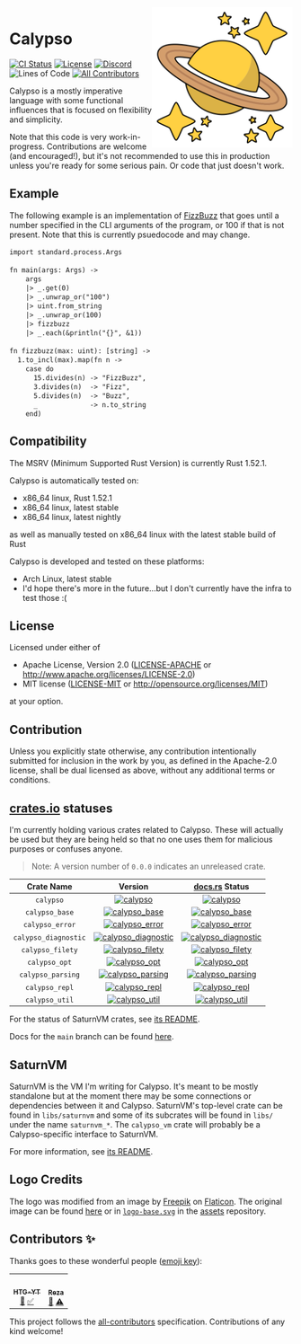 <img src="https://raw.githubusercontent.com/calypso-lang/assets/main/logo/logo.png" alt="Calypso logo" width="250" align="right"/>

# Calypso

[![CI Status][b3]][l3] [![License][b4]][l4] [![Discord](https://img.shields.io/discord/822290196057948171?style=flat-square&color=blue)](https://discord.gg/26X6ChQQcG) ![Lines of Code][b2] <!-- ALL-CONTRIBUTORS-BADGE:START - Do not remove or modify this section -->
[![All Contributors](https://img.shields.io/badge/all_contributors-2-blue.svg?style=flat-square)](#contributors-)
<!-- ALL-CONTRIBUTORS-BADGE:END -->

Calypso is a mostly imperative language with some functional influences that is focused on flexibility and simplicity.

Note that this code is very work-in-progress. Contributions are welcome (and encouraged!), but it's not recommended to use this in production unless you're ready for some serious pain. Or code that just doesn't work.

## Example

The following example is an implementation of [FizzBuzz](https://en.wikipedia.org/wiki/Fizz_buzz) that goes until a number specified in the CLI arguments of the program, or 100 if that is not present. Note that this is currently psuedocode and may change.


```zig
import standard.process.Args

fn main(args: Args) ->
    args
    |> _.get(0)
    |> _.unwrap_or("100")
    |> uint.from_string
    |> _.unwrap_or(100)
    |> fizzbuzz
    |> _.each(&println("{}", &1))

fn fizzbuzz(max: uint): [string] ->
  1.to_incl(max).map(fn n ->
    case do
      15.divides(n) -> "FizzBuzz",
      3.divides(n)  -> "Fizz",
      5.divides(n)  -> "Buzz",
      _             -> n.to_string
    end)
```

## Compatibility

The MSRV (Minimum Supported Rust Version) is currently Rust 1.52.1.

Calypso is automatically tested on:
- x86_64 linux, Rust 1.52.1
- x86_64 linux, latest stable
- x86_64 linux, latest nightly

as well as manually tested on x86_64 linux with the latest stable build of Rust

Calypso is developed and tested on these platforms:
- Arch Linux, latest stable
- I'd hope there's more in the future...but I don't currently have the infra to test those :(

## License

Licensed under either of

 * Apache License, Version 2.0
   ([LICENSE-APACHE](LICENSE-APACHE) or http://www.apache.org/licenses/LICENSE-2.0)
 * MIT license
   ([LICENSE-MIT](LICENSE-MIT) or http://opensource.org/licenses/MIT)

at your option.

## Contribution

Unless you explicitly state otherwise, any contribution intentionally submitted
for inclusion in the work by you, as defined in the Apache-2.0 license, shall be
dual licensed as above, without any additional terms or conditions.

## [crates.io][crates.io] statuses

I'm currently holding various crates related to Calypso. These will actually be used but they are being held so that no one uses them for malicious purposes or confuses anyone.

> Note: A version number of `0.0.0` indicates an unreleased crate.

| Crate Name             | Version                                | [docs.rs][docs.rs] Status                  |
|:----------------------:|:--------------------------------------:|:------------------------------------------:|
| `calypso`              | [![calypso][bcio1]][lcio1]             | [![calypso][bdrs1]][ldrs1]                 |
| `calypso_base`         | [![calypso_base][bcio2]][lcio2]        | [![calypso_base][bdrs2]][ldrs2]            |
| `calypso_error`        | [![calypso_error][bcio9]][lcio9]       | [![calypso_error][bdrs9]][ldrs9]           |
| `calypso_diagnostic`   | [![calypso_diagnostic][bcio3]][lcio3]  | [![calypso_diagnostic][bdrs3]][ldrs3]      |
| `calypso_filety`       | [![calypso_filety][bcio7]][lcio7]      | [![calypso_filety][bdrs7]][ldrs7]          |
| `calypso_opt`          | [![calypso_opt][bcio8]][lcio8]         | [![calypso_opt][bdrs8]][ldrs8]             |
| `calypso_parsing`      | [![calypso_parsing][bcio4]][lcio4]     | [![calypso_parsing][bdrs4]][ldrs4]         |
| `calypso_repl`         | [![calypso_repl][bcio5]][lcio5]        | [![calypso_repl][bdrs5]][ldrs5]            |
| `calypso_util`         | [![calypso_util][bcio6]][lcio6]        | [![calypso_util][bdrs6]][ldrs6]            |

For the status of SaturnVM crates, see [its README](libs/saturnvm/README.md).

[bcio1]: https://img.shields.io/crates/v/calypso
[lcio1]: https://crates.io/crates/calypso
[bdrs1]: https://docs.rs/calypso/badge.svg
[ldrs1]: https://docs.rs/calypso/*

[bcio2]: https://img.shields.io/crates/v/calypso_base
[lcio2]: https://crates.io/crates/calypso_base
[bdrs2]: https://docs.rs/calypso_base/badge.svg
[ldrs2]: https://docs.rs/calypso_base/*

[bcio3]: https://img.shields.io/crates/v/calypso_diagnostic
[lcio3]: https://crates.io/crates/calypso_diagnostic
[bdrs3]: https://docs.rs/calypso_diagnostic/badge.svg
[ldrs3]: https://docs.rs/calypso_diagnostic/*

[bcio4]: https://img.shields.io/crates/v/calypso_parsing
[lcio4]: https://crates.io/crates/calypso_parsing
[bdrs4]: https://docs.rs/calypso_parsing/badge.svg
[ldrs4]: https://docs.rs/calypso_parsing/*

[bcio5]: https://img.shields.io/crates/v/calypso_repl
[lcio5]: https://crates.io/crates/calypso_repl
[bdrs5]: https://docs.rs/calypso_repl/badge.svg
[ldrs5]: https://docs.rs/calypso_repl/*calypso_util

[bcio6]: https://img.shields.io/crates/v/calypso_util
[lcio6]: https://crates.io/crates/calypso_util
[bdrs6]: https://docs.rs/calypso_util/badge.svg
[ldrs6]: https://docs.rs/calypso_util/*

[bcio7]: https://img.shields.io/crates/v/calypso_filety
[lcio7]: https://crates.io/crates/calypso_filety
[bdrs7]: https://docs.rs/calypso_filety/badge.svg
[ldrs7]: https://docs.rs/calypso_filety/*

[bcio8]: https://img.shields.io/crates/v/calypso_opt
[lcio8]: https://crates.io/crates/calypso_opt
[bdrs8]: https://docs.rs/calypso_opt/badge.svg
[ldrs8]: https://docs.rs/calypso_opt/*

[bcio9]: https://img.shields.io/crates/v/calypso_error
[lcio9]: https://crates.io/crates/calypso_error
[bdrs9]: https://docs.rs/calypso_error/badge.svg
[ldrs9]: https://docs.rs/calypso_error/*

Docs for the `main` branch can be found [here](https://calypso-lang.github.io/rustdoc/calypso/index.html).

## SaturnVM

SaturnVM is the VM I'm writing for Calypso. It's meant to be mostly standalone but at the moment there may be some connections or dependencies between it and Calypso. SaturnVM's top-level crate can be found in `libs/saturnvm` and some of its subcrates will be found in `libs/` under the name `saturnvm_*`. The `calypso_vm` crate will probably be a Calypso-specific interface to SaturnVM.

For more information, see [its README](libs/saturnvm/README.md).

## Logo Credits

The logo was modified from an image by [Freepik](https://www.freepik.com) on [Flaticon](https://www.flaticon.com). The original image can be found [here](https://www.flaticon.com/free-icon/saturn_124559) or in [`logo-base.svg`](https://raw.githubusercontent.com/calypso-lang/assets/main/logo/logo-base.svg) in the [assets](https://github.com/calypso-lang/assets) repository.

## Contributors ✨

Thanks goes to these wonderful people ([emoji key](https://allcontributors.org/docs/en/emoji-key)):

<!-- ALL-CONTRIBUTORS-LIST:START - Do not remove or modify this section -->
<!-- prettier-ignore-start -->
<!-- markdownlint-disable -->
<table>
  <tr>
    <td align="center"><a href="https://github.com/HTG-YT"><img src="https://avatars.githubusercontent.com/u/39023054?v=4?s=100" width="100px;" alt=""/><br /><sub><b>HTG-YT</b></sub></a><br /><a href="https://github.com/calypso-lang/calypso/commits?author=HTG-YT" title="Documentation">📖</a> <a href="#tutorial-HTG-YT" title="Tutorials">✅</a></td>
    <td align="center"><a href="https://www.mbiz.co.id/"><img src="https://avatars.githubusercontent.com/u/17718201?v=4?s=100" width="100px;" alt=""/><br /><sub><b>Reza</b></sub></a><br /><a href="https://github.com/calypso-lang/calypso/issues?q=author%3Atbmreza" title="Bug reports">🐛</a> <a href="https://github.com/calypso-lang/calypso/commits?author=tbmreza" title="Tests">⚠️</a></td>
  </tr>
</table>

<!-- markdownlint-restore -->
<!-- prettier-ignore-end -->

<!-- ALL-CONTRIBUTORS-LIST:END -->

This project follows the [all-contributors](https://github.com/all-contributors/all-contributors) specification. Contributions of any kind welcome!

[b2]: https://img.shields.io/tokei/lines/github/calypso-lang/calypso?style=flat-square

[b3]: https://img.shields.io/github/workflow/status/calypso-lang/calypso/CI?style=flat-square
[l3]: https://github.com/calypso-lang/calypso/actions

[b4]: https://img.shields.io/badge/license-MIT%2FApache--2.0-blue?style=flat-square
[l4]: ./LICENSE

[crates.io]: https://crates.io/
[docs.rs]: https://docs.rs/
